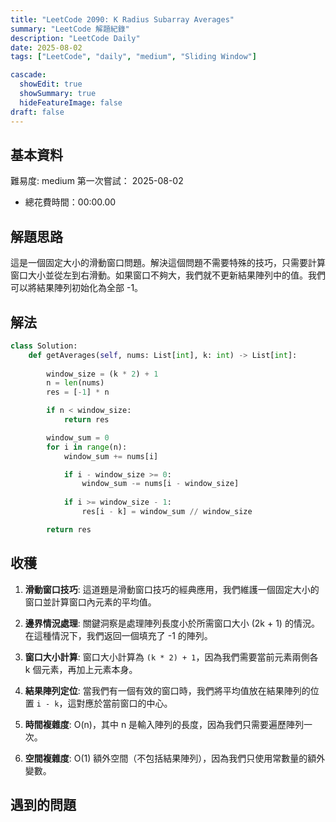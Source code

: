 ```yaml
---
title: "LeetCode 2090: K Radius Subarray Averages"
summary: "LeetCode 解題紀錄"
description: "LeetCode Daily"
date: 2025-08-02
tags: ["LeetCode", "daily", "medium", "Sliding Window"]

cascade:
  showEdit: true
  showSummary: true
  hideFeatureImage: false
draft: false
---
```


## 基本資料

難易度: medium
第一次嘗試： 2025-08-02
- 總花費時間：00:00.00

## 解題思路

這是一個固定大小的滑動窗口問題。解決這個問題不需要特殊的技巧，只需要計算窗口大小並從左到右滑動。如果窗口不夠大，我們就不更新結果陣列中的值。我們可以將結果陣列初始化為全部 -1。

## 解法
```python
class Solution:
    def getAverages(self, nums: List[int], k: int) -> List[int]:
        
        window_size = (k * 2) + 1
        n = len(nums)
        res = [-1] * n

        if n < window_size:
            return res

        window_sum = 0
        for i in range(n):
            window_sum += nums[i]

            if i - window_size >= 0:
                window_sum -= nums[i - window_size]
            
            if i >= window_size - 1:
                res[i - k] = window_sum // window_size

        return res
```

## 收穫

1. **滑動窗口技巧**: 這道題是滑動窗口技巧的經典應用，我們維護一個固定大小的窗口並計算窗口內元素的平均值。

2. **邊界情況處理**: 關鍵洞察是處理陣列長度小於所需窗口大小 (2k + 1) 的情況。在這種情況下，我們返回一個填充了 -1 的陣列。

3. **窗口大小計算**: 窗口大小計算為 `(k * 2) + 1`，因為我們需要當前元素兩側各 k 個元素，再加上元素本身。

4. **結果陣列定位**: 當我們有一個有效的窗口時，我們將平均值放在結果陣列的位置 `i - k`，這對應於當前窗口的中心。

5. **時間複雜度**: O(n)，其中 n 是輸入陣列的長度，因為我們只需要遍歷陣列一次。

6. **空間複雜度**: O(1) 額外空間（不包括結果陣列），因為我們只使用常數量的額外變數。

## 遇到的問題
